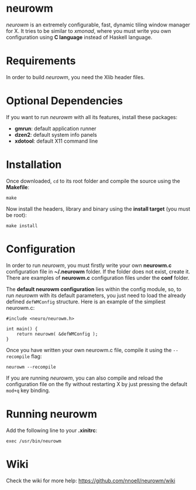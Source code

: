 neurowm
=======

*neurowm* is an extremely configurable, fast, dynamic tiling window manager for X. It tries to be similar to *xmonad*, where you must write you own configuration using **C language** instead of Haskell language.


Requirements
============

In order to build *neurowm*, you need the Xlib header files.


Optional Dependencies
======================

If you want to run *neurowm* with all its features, install these packages:

 - **gmrun**: default application runner
 - **dzen2**: default system info panels
 - **xdotool**: default X11 command line


Installation
============

Once downloaded, `cd` to its root folder and compile the source using the **Makefile**:

	make

Now install the headers, library and binary using the **install target** (you must be root):

	make install


Configuration
=============

In order to run *neurowm*, you must firstly write your own **neurowm.c** configuration file in **~/.neurowm** folder. If the folder does not exist, create it. There are examples of **neurowm.c** configuration files under the **conf** folder.

The **default neurowm configuration** lies within the config module, so, to run *neurowm* with its default parameters, you just need to load the already defined `defWMConfig` structure. Here is an example of the simpliest neurowm.c:

	#include <neuro/neurowm.h>

	int main() {
		return neurowm( &defWMConfig );
	}

Once you have written your own neurowm.c file, compile it using the `--recompile` flag:

	neurowm --recompile

If you are running *neurowm*, you can also compile and reload the configuration file on the fly without restarting X by just pressing the default `mod+q` key binding.


Running neurowm
===============

Add the following line to your **.xinitrc**:

	exec /usr/bin/neurowm


Wiki
====

Check the wiki for more help: https://github.com/nnoell/neurowm/wiki
